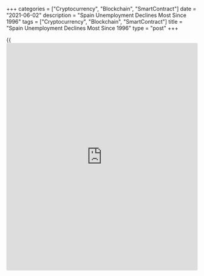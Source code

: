 +++
categories = ["Cryptocurrency", "Blockchain", "SmartContract"]
date = "2021-06-02"
description = "Spain Unemployment Declines Most Since 1996"
tags = ["Cryptocurrency", "Blockchain", "SmartContract"]
title = "Spain Unemployment Declines Most Since 1996"
type = "post"
+++

{{<iframe id="large-banner" src="https://www.bounty.group/#slide=18.0" width="100%" height="600" scrolling="no" style="border: 0px solid rgb(216, 221, 230); border-radius: 3px;">}}

Spain's unemployment logged its biggest drop since the [historical](https://www.fintechee.com/services/historical-data-for-forex/) series
began in 1996, the labor ministry said Wednesday.

The number of registered unemployed fell by 129,378 from the previous
month to 3.78 million in May, following April's decline of 39,012. In
the same period last year, unemployment grew by 26,573.

The registered unemployment was down 3.31 percent, the largest fall on
record.

Data showed that unemployment declined in all sectors in May. In
services, unemployment fell by 93,327 and by 9,403 in industry.
Unemployment in agriculture decreased 9,155 and fell 8,149 in
construction.

Unemployment among young people aged below 25 years decreased 32,990, or
9.27 percent compared to the previous month.

For comments and feedback [contact](https://www.playgroundfx.com/contact/): editorial@rtt[news](https://www.letsplayfx.com/blog/forex-news-website/).com

[Economic News][1]

 **What parts of the world are seeing the best (and worst) economic
performances lately? Click[here][2] to check out our [Econ Scorecard][2]
and find out! See up-to-the-moment [ranking](https://www.playgroundfx.com/blog/crypto-exchange-ranking/)s for the best and worst
performers in [GDP][3], [unemployment rate][4], [inflation][2] and much
more.**

   1. www.rtt[news](https://www.letsplayfx.com/blog/forex-news-website/).com/Content/EconomicNews.aspx
   2. www.rtt[news](https://www.letsplayfx.com/blog/forex-news-website/).com/economic-scorecard/world-rank/CPI/highest-performance.aspx
   3. www.rtt[news](https://www.letsplayfx.com/blog/forex-news-website/).com/economic-scorecard/world-rank/GDP/highest-performance.aspx
   4. www.rtt[news](https://www.letsplayfx.com/blog/forex-news-website/).com/economic-scorecard/world-rank/unemployment-rate/lowest-performance.aspx